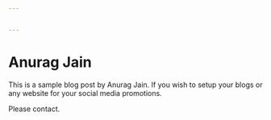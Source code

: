 ```yaml
---


---
```


<h1 id="anurag-jain">Anurag Jain</h1>
<p>This is a sample blog post by Anurag Jain. If you wish to setup your blogs or any website for your social media promotions.</p>
<p>Please contact.</p>

